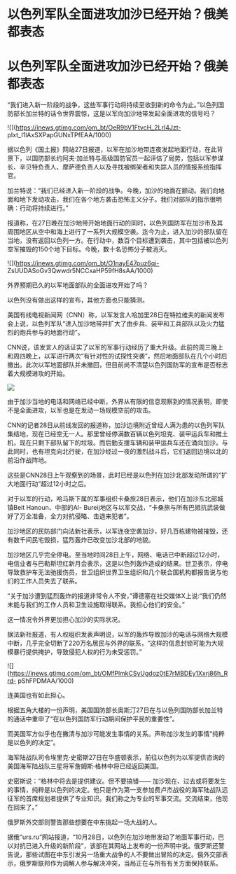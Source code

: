 # 以色列军队全面进攻加沙已经开始？俄美都表态

# 以色列军队全面进攻加沙已经开始？俄美都表态

“我们进入新一阶段的战争，这些军事行动将持续至收到新的命令为止。”以色列国防部长加兰特的话令世界震惊，这是以军向加沙地带发起全面进攻的信号吗？

![](https://inews.gtimg.com/om_bt/OeR9bV1FtvcH_2LrI4Jzt-
pIxt_I1lAxSXPapGUNxTPfEAA/1000)

据以色列《国土报》网站27日报道，以军在加沙地带连夜发起地面行动，在此背景下，以国防部长约阿夫·加兰特与高级国防官员一起评估了局势，包括以军参谋长、辛贝特负责人、摩萨德负责人以及寻找被绑架者和失踪人员的情报系统指挥官。

加兰特说：“我们已经进入新一阶段的战争。今晚，加沙的地面在颤动。我们向地面和地下发动攻击，我们在各个地方袭击恐怖主义分子。我们对部队的指示很明确：行动将持续进行。”

报道称，在27日晚在加沙地带开始地面行动的同时，以色列国防军在加沙市及其周围地区从空中和海上进行了一系列大规模空袭。迄今为止，进入加沙的部队留在当地，没有返回以色列一方。在行动中，数百个目标遭到袭击，其中包括被以色列空军摧毁的150个地下目标。今晚，数十名恐怖分子被消灭。

![](https://inews.gtimg.com/om_bt/O1nayE47puz6qi-
ZsUUDASoGv3Qwwdr5NCCxaHP59fH8sAA/1000)

外界预期已久的以军地面部队的全面进攻开始了吗？

以色列没有做出这样的宣布，其他方面也只能猜测。

美国有线电视新闻网（CNN）称，以军发言人哈加里28日在特拉维夫的新闻发布会上说，以色列军队“进入加沙地带并扩大了由步兵、装甲和工兵部队以及火力猛烈的炮兵参与的地面行动”。

CNN说，该发言人的话证实了以军的军事行动经历了重大升级。此前的周三晚上和周四晚上，以军进行两次“有针对性的试探性突袭”，然后地面部队在几个小时后撤出。此次以军地面部队并未撤回，但目前尚不清楚以色列国防军的宣布是否标志着大规模进攻的开始。

![](https://inews.gtimg.com/om_bt/OAFgWJPMLntggBc9NihnJThAbQtLPbVuXoBHHt_iv6fJ8AA/1000)

由于加沙当地的电话和网络已经中断，外界从有限的信息观察到的情况表明，即使不是全面进攻，以军也是在发动一场规模空前的攻击。

CNN的记者28日从前线发回的报道称，加沙边境附近曾经人满为患的以色列军队集结地，现在已经空无一人。那里曾经停满数百辆以色列坦克、装甲运兵车和推土机，现在只剩下部队留下的垃圾。而后勤支援车辆和装甲运兵车还在涌向加沙。与此同时，也有坦克向北行驶，在加沙经过一夜的激烈战斗后，它们返回边境以北的前沿作战阵地。

这些是CNN28日上午观察到的场景，此时已经是以色列在加沙北部发动所谓的“扩大地面行动”超过12小时之后。

对于以军的行动，哈马斯下属的军事组织卡桑旅28日表示，他们在加沙东北部城镇Beit Hanoun、中部的Al-
Bureij地区与以军交战，“卡桑旅与所有巴抵抗武装做好了万全准备，全力对抗侵略、击退来犯者”。

加沙地区的民防部门向法新社表示，以军连夜空袭加沙，好几百栋建物被摧毁，还有数千间民宅毁损，猛烈轰炸已改变加沙北部的地貌。

加沙地区几乎完全停电。至当地时间28日上午，网络、电话已中断超过12小时，电信业者与巴勒斯坦红新月会表示，这是以色列轰炸造成的结果。世卫表示，停电导致救护车无法驰援伤员，世卫组织世界卫生组织和几个联合国机构都报告说与他们的工作人员失去了联系。

“关于加沙遭到猛烈轰炸的报道非常令人不安，”谭德塞在社交媒体X上说:“我们仍然未能与我们的工作人员和卫生设施取得联系。我担心他们的安全。”

这一情况令外界更加担心加沙的实际状况。

据法新社报道，有人权组织发表声明说，以军的轰炸导致加沙的电话与网络大规模中断，几乎完全切断了220万名居民与外界的联系，“这样的信息封锁可能为大规模暴行提供掩护，导致侵犯人权的行为未受惩罚。”

![](https://inews.gtimg.com/om_bt/OMfPlmkCSyUgdoz0tE7rMBDEy1Xxrj86h_Rrd-
pShFPDMAA/1000)

连美国也有如此担心。

根据五角大楼的一份声明，美国国防部长奥斯汀27日在与以色列国防部长加兰特的通话中重申了“在以色列国防军行动期间保护平民的重要性”。

而美国军方似乎也在撇清与加沙可能发生事情的关系。声称加沙发生的事情“纯粹是以色列的决定”。

海军陆战队司令埃里克·史密斯27日在华盛顿表示，前往以色列为以军提供咨询的美国海军陆战队三星将军詹姆斯·格林中将已经返回美国。

史密斯说：“格林中将去是提供建议。但不要搞错——
加沙现在、过去或将要发生的事情，纯粹是以色列的决定。他只是作为第一支参加费卢杰战役的海军陆战队远征军的首席规划者提供了专业知识。我们称之为专业的军事交流。交流结束，他现在回来了。”

俄罗斯外交部则警告那些想要在中东挑起一场大战的人。

据俄“urs.ru”网站报道，“10月28日，以色列在加沙地带发动了地面军事行动，巴以对抗已进入升级的新阶段”，该部在其网站上发布的一份声明中说。俄罗斯还警告说，那些试图在中东引发另一场重大战争的人不要做出冒险的决定。俄外交部表示，俄罗斯联邦作为调解人参与解决冲突，当局正在与所有有关方面保持联系。

